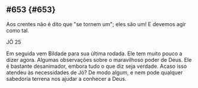 ## #653 {#653}

Aos crentes não é dito que &quot;se tornem um&quot;; eles são um! E devemos agir como tal.

JÓ 25

Em seguida vem Bildade para sua última rodada. Ele tem muito pouco a dizer agora. Algumas observações sobre o maravilhoso poder de Deus. Ele é bastante desanimador, embora tudo o que diz seja verdade. Acaso isso atendeu às necessidades de Jó? De modo algum, e nem pode qualquer sabedoria terrena nos ajudar a conhecer a Deus.